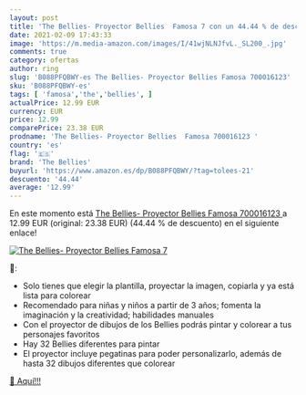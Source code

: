 ```yaml
---
layout: post
title: 'The Bellies- Proyector Bellies  Famosa 7 con un 44.44 % de descuento'
date: 2021-02-09 17:43:33
image: 'https://m.media-amazon.com/images/I/41wjNLNJfvL._SL200_.jpg'
comments: true
category: ofertas
author: ring
slug: 'B088PFQBWY-es The Bellies- Proyector Bellies Famosa 700016123'
sku: 'B088PFQBWY-es'
tags: [ 'famosa','the','bellies', ]
actualPrice: 12.99 EUR
currency: EUR
price: 12.99
comparePrice: 23.38 EUR
prodname: 'The Bellies- Proyector Bellies  Famosa 700016123 '
country: 'es'
flag: '🇪🇸'
brand: 'The Bellies'
buyurl: 'https://www.amazon.es/dp/B088PFQBWY/?tag=tolees-21'
descuento: '44.44'
average: '12.99'
---
```


En este momento está [The Bellies- Proyector Bellies  Famosa 700016123 ](https://www.amazon.es/dp/B088PFQBWY/?tag=tolees-21) a 12.99 EUR (original: 23.38 EUR) (44.44 %  de descuento) en el siguiente enlace!

[![The Bellies- Proyector Bellies  Famosa 7](https://m.media-amazon.com/images/I/41wjNLNJfvL._SL200_.jpg)](https://www.amazon.es/dp/B088PFQBWY/?tag=tolees-21)

🔎:

- Solo tienes que elegir la plantilla, proyectar la imagen, copiarla y ya está lista para colorear
- Recomendado para niñas y niños a partir de 3 años; fomenta la imaginación y la creatividad; habilidades manuales
- Con el proyector de dibujos de los Bellies podrás pintar y colorear a tus personajes favoritos
- Hay 32 Bellies diferentes para pintar
- El proyector incluye pegatinas para poder personalizarlo, además de hasta 32 dibujos diferentes que colorear

[🛒 Aquí!!!](https://www.amazon.es/dp/B088PFQBWY/?tag=tolees-21)
